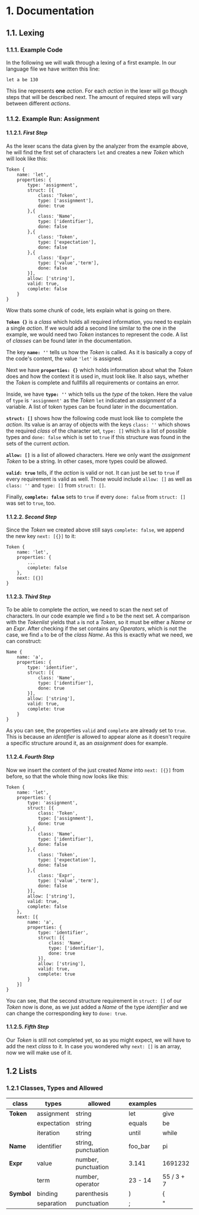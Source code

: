 # 1. Documentation
## 1.1. Lexing
### 1.1.1. Example Code
In the following we will walk through a lexing of a first example. In our language file we have written this line:

```
let a be 130
```

This line represents **one** *action*. For each *action* in the lexer will go though steps that will be described next. The amount of required steps will vary between different *actions*.

### 1.1.2. Example Run: Assignment
#### 1.1.2.1. *First Step*
As the lexer scans the data given by the analyzer from the example above, he will find the first set of characters `let` and creates a new *Token* which will look like this:

```
Token {
	name: 'let',
	properties: {
		type: 'assignment',
		struct: [{
			class: 'Token',
			type: ['assignment'],
			done: true
		},{
			class: 'Name',
			type: ['identifier'],
			done: false
		},{
			class: 'Token',
			type: ['expectation'],
			done: false
		},{
			class: 'Expr',
			type: ['value','term'],
			done: false
		}],
		allow: ['string'],
		valid: true,
		complete: false
	}
}
```

Wow thats some chunk of code, lets explain what is going on there.

**`Token {}`** is a *class* which holds all required information, you need to explain a single *action*. If we would add a second line similar to the one in the example, we would need two *Token* instances to represent the code. A list of *classes* can be found later in the documentation.

The key **`name: ''`** tells us how the *Token* is called. As it is basically a copy of the code's content, the value `'let'` is assigned.

Next we have **`properties: {}`** which holds information about what the *Token* does and how the context it is used in, must look like. It also says, whether the *Token* is complete and fullfills all requirements or contains an error.

Inside, we have **`type: ''`** which tells us the *type* of the token. Here the value of `type` is `'assignment'` as the *Token* `let` indicated an *assignment* of a variable. A list of token types can be found later in the documentation.

**`struct: []`** shows how the following code must look like to complete the *action*. Its value is an array of objects with the keys `class: ''` which shows the required *class* of the character set, `type: []` which is a list of possible types and `done: false` which is set to `true` if this structure was found in the sets of the current *action*.

**`allow: []`** is a list of allowed characters. Here we only want the *assignment* *Token* to be a string. In other cases, more types could be allowed.

**`valid: true`** tells, if the *action* is valid or not. It can just be set to `true` if every requirement is valid as well. Those would include `allow: []` as well as `class: ''` and `type: []` from `struct: []`.

Finally, **`complete: false`** sets to `true` if every `done: false` from `struct: []` was set to `true`, too.

#### 1.1.2.2. *Second Step*
Since the *Token* we created above still says `complete: false`, we append the new key `next: [{}]` to it:

```
Token {
	name: 'let',
	properties: {
		...
		complete: false
	},
	next: [{}]
}
```

#### 1.1.2.3. *Third Step*
To be able to complete the *action*, we need to scan the next set of characters. In our code example we find `a` to be the next set. A comparison with the *Tokenlist* yields that `a` is not a *Token*, so it must be either a *Name* or an *Expr*. After checking if the set contains any *Operators*, which is not the case, we find `a` to be of the *class* *Name*. As this is exactly what we need, we can construct:

```
Name {
	name: 'a',
	properties: {
		type: 'identifier',
		struct: [{
			class: 'Name',
			type: ['identifier'],
			done: true
		}],
		allow: ['string'],
		valid: true,
		complete: true
	}
}
```

As you can see, the properties `valid` and `complete` are already set to `true`. This is because an *identifier* is allowed to appear alone as it doesn't require a specific structure around it, as an *assignment* does for example.

#### 1.1.2.4. *Fourth Step*
Now we insert the content of the just created *Name* into `next: [{}]` from before, so that the whole thing now looks like this:

```
Token {
	name: 'let',
	properties: {
		type: 'assignment',
		struct: [{
			class: 'Token',
			type: ['assignment'],
			done: true
		},{
			class: 'Name',
			type: ['identifier'],
			done: false
		},{
			class: 'Token',
			type: ['expectation'],
			done: false
		},{
			class: 'Expr',
			type: ['value','term'],
			done: false
		}],
		allow: ['string'],
		valid: true,
		complete: false
	},
	next: [{
		name: 'a',
		properties: {
			type: 'identifier',
			struct: [{
				class: 'Name',
				type: ['identifier'],
				done: true
			}],
			allow: ['string'],
			valid: true,
			complete: true
		}
	}]
}
```

You can see, that the second structure requirement in `struct: []` of our *Token* now is done, as we just added a *Name* of the type *identifier* and we can change the corresponding key to `done: true`.

#### 1.1.2.5. *Fifth Step*
Our *Token* is still not completed yet, so as you might expect, we will have to add the next *class* to it. In case you wondered why `next: []` is an array, now we will make use of it.


## 1.2 Lists
### 1.2.1 Classes, Types and Allowed

class|types|allowed|examples||
-|-|-|-|-
**Token**|assignment|string|let|give
||expectation|string|equals|be
||iteration|string|until|while
**Name**|identifier|string, punctuation|foo_bar|pi
**Expr**|value|number, punctuation|3.141|1691232
||term|number, operator|23 - 14|55 / 3 + 7
**Symbol**|binding|parenthesis|)|{
||separation|punctuation|;|"
